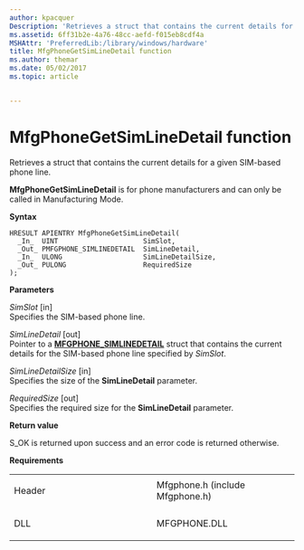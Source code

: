 ```yaml
---
author: kpacquer
Description: 'Retrieves a struct that contains the current details for a given SIM-based phone line.'
ms.assetid: 6ff31b2e-4a76-48cc-aefd-f015eb8cdf4a
MSHAttr: 'PreferredLib:/library/windows/hardware'
title: MfgPhoneGetSimLineDetail function
ms.author: themar
ms.date: 05/02/2017
ms.topic: article


---
```


# MfgPhoneGetSimLineDetail function


Retrieves a struct that contains the current details for a given SIM-based phone line.

**MfgPhoneGetSimLineDetail** is for phone manufacturers and can only be called in Manufacturing Mode.

**Syntax**

```ManagedCPlusPlus
HRESULT APIENTRY MfgPhoneGetSimLineDetail(
  _In_  UINT                     SimSlot,
  _Out_ PMFGPHONE_SIMLINEDETAIL  SimLineDetail,
  _In_  ULONG                    SimLineDetailSize,
  _Out_ PULONG                   RequiredSize
);
```

**Parameters**

*SimSlot* \[in\]  
Specifies the SIM-based phone line.

*SimLineDetail* \[out\]  
Pointer to a [**MFGPHONE\_SIMLINEDETAIL**](mfgphone-simlinedetail.md) struct that contains the current details for the SIM-based phone line specified by *SimSlot*.

*SimLineDetailSize* \[in\]  
Specifies the size of the **SimLineDetail** parameter.

*RequiredSize* \[out\]  
Specifies the required size for the **SimLineDetail** parameter.

**Return value**

S\_OK is returned upon success and an error code is returned otherwise.

**Requirements**

<table>
<colgroup>
<col width="50%" />
<col width="50%" />
</colgroup>
<tbody>
<tr class="odd">
<td align="left"><p>Header</p></td>
<td align="left">Mfgphone.h (include Mfgphone.h)</td>
</tr>
<tr class="even">
<td align="left"><p>DLL</p></td>
<td align="left">MFGPHONE.DLL</td>
</tr>
</tbody>
</table>

 

 





